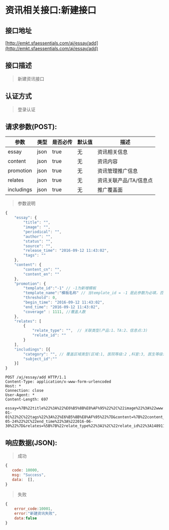 # 资讯相关接口:新建接口

## 接口地址

[http://emkt.sfaessentials.com/aj/essay/add](http://emkt.sfaessentials.com/aj/essay/add)

## 接口描述

> 新建资讯接口

## 认证方式

> 登录认证

## 请求参数(POST):

| 参数 | 类型| 是否必传 | 默认值 |  描述 | 
| ---- | ---- | ----- | ----- | ----- | 
| essay | json | true | 无 | 资讯相关信息 | 
| content | json | true | 无  | 资讯内容 |
| promotion | json | true | 无 | 资讯管理推广信息 |
| relates |  json | true | 无 | 资讯关联产品/TA/信息点 |
| includings |  json | true | 无 | 推广覆盖面 |

> 参数说明
```javascript
{
    "essay": {
        "title": "",
        "image": "",
        "periodical": "",
        "author": "",
        "status": "",
        "source": "",
        "release_time": "2016-09-12 11:43:02",
        "tags": ""
    },
    "content": {
        "content_cn": "",
        "content_en": ""
    },
    "promotion": {
        "template_id":"-1" // -1为新增模板
        "template_name":"模板名称" // 当template_id = -1 是此参数为必填，否则为选填
        "threshold": 0,
        "begin_time": "2016-09-12 11:43:02",
        "end_time": "2016-09-12 11:43:02",
        "coverage" : 1111, //覆盖人数
    },
    "relates": [
        {
            "relate_type": "",  // 关联类型(产品:1、TA:2、信息点:3)
            "relate_id": ""
        }
    ],
    "includings": [{
        "category": "", // 覆盖区域类型(区域:1, 医院等级:2 ,科室:3, 医生等级: 4)
        "subject_id":""
    }]
}
```

```HTTP
POST /aj/essay/add HTTP/1.1
Content-Type: application/x-www-form-urlencoded
Host: *
Connection: close
User-Agent: *
Content-Length: 697

essay=%7B%22title%22%3A%22%E6%B5%8B%E8%AF%95%22%2C%22image%22%3A%22www.baidu.com%22%2C%22periodical%22%3A%22%E6%B5%8B%E8%AF%95%22%2C%22author%22%3A%22wantao%22%2C%22source%22%3A%22%E6%B5%8B%E8%AF%95%22%2C%22release_time%22%3A%222015-01-01%22%2C%22tags%22%3A%22%E6%B5%8B%E8%AF%95%22%7D&content=%7B%22content_cn%22%3A%22%E6%B5%8B%E8%AF%95%22%7D&promotion=%7B%22title%22%3A%22%E6%B5%8B%E8%AF%95%E6%8E%A8%E5%B9%BF%22%2C%22image%22%3A%22www.baidu.com%22%2C%22type%22%3A1%2C%22threshold%22%3A100%2C%22begin_time%22%3A%222016-05-24%22%2C%22end_time%22%3A%222016-06-30%22%7D&relates=%5B%7B%22relate_type%22%3A1%2C%22relate_id%22%3A148911%7D%5D&includings=%5B%7B%22type%22%3A1%2C+%22subject_id%22%3A2%7D%5D

```

## 响应数据(JSON):
> 成功

```javascript
{
   code: 10000,
   msg: "Success",
   data:  [],
}
```
> 失败 

```javascript
{
    error_code:10001,
    error:"新建资讯失败",
    data:false
}
```